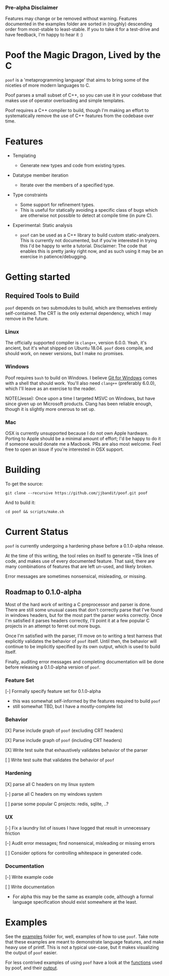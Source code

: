 ### Pre-alpha Disclaimer

Features may change or be removed without warning.  Features documented in the
examples folder are sorted in (roughly) descending order from most-stable to
least-stable.  If you to take it for a test-drive and have feedback, I'm happy
to hear it :)


# Poof the Magic Dragon, Lived by the C
`poof` is a 'metaprogramming language' that aims to bring some of the niceties
of more modern languages to C.

Poof parses a small subset of C++, so you can use it in your codebase that
makes use of operator overloading and simple templates.

Poof requires a C++ compiler to build, though I'm making an effort to
systematically remove the use of C++ features from the codebase over time.


# Features

- Templating
  - Generate new types and code from existing types.

- Datatype member iteration
  - Iterate over the members of a specified type.

- Type constraints
  - Some support for refinement types.
  - This is useful for statically avoiding a specific class of bugs which are
    otherwise not possible to detect at compile time (in pure C).

- Experimental: Static analysis
  - `poof` can be used as a C++ library to build custom static-analyzers.  This
    is currently not documented, but if you're interested in trying this I'd be
    happy to write a tutorial.  Disclaimer: The code that enables this is
    pretty janky right now, and as such using it may be an exercise in
    patience/debugging.


# Getting started

## Required Tools to Build

`poof` depends on two submodules to build, which are themselves entirely
self-contained.  The CRT is the only external dependency, which I may remove
in the future.

### Linux

The officially supported compiler is `clang++`, version 6.0.0.  Yeah, it's
ancient, but it's what shipped on Ubuntu 18.04.  `poof` does compile, and
should work, on newer versions, but I make no promises.

### Windows

Poof requires `bash` to build on Windows.  I believe [Git for
Windows](https://gitforwindows.org/) comes with a shell that should work.
You'll also need `clang++` (preferably 6.0.0), which I'll leave as an exercise
to the reader.

NOTE(Jesse): Once upon a time I targeted MSVC on Windows, but have since given
up on Microsoft products.  Clang has been reliable enough, though it is
slightly more onerous to set up.

### Mac

OSX is currently unsupported because I do not own Apple hardware.  Porting to
Apple should be a minimal amount of effort; I'd be happy to do it if someone
would donate me a Macbook.  PRs are also most welcome. Feel free to open an
issue if you're interested in OSX support.


# Building

To get the source:

`git clone --recursive https://github.com/jjbandit/poof.git poof`

And to build it:

`cd poof && scripts/make.sh`


# Current Status

`poof` is currently undergoing a hardening phase before a 0.1.0-alpha release.

At the time of this writing, the tool relies on itself to generate ~15k lines
of code, and makes use of every documented feature.  That said, there are many
combinations of features that are left un-used, and likely broken.

Error messages are sometimes nonsensical, misleading, or missing.

## Roadmap to 0.1.0-alpha

Most of the hard work of writing a C preprocessor and parser is done.  There
are still some unusual cases that don't correctly parse that I've found in
windows headers, but for the most part the parser works correctly.  Once I'm
satisfied it parses headers correctly, I'll point it at a few popular C
projects in an attempt to ferret out more bugs.

Once I'm satisfied with the parser, I'll move on to writing a test harness that
explicitly validates the behavior of `poof` itself.  Until then, the behavior
will continue to be implicitly specified by its own output, which is used to
build itself.

Finally, auditing error messages and completing documentation will be done
before releasing a 0.1.0-alpha version of `poof`.


### Feature Set
[-] Formally specify feature set for 0.1.0-alpha

- this was somewhat self-informed by the features required to build `poof`
- still somewhat TBD, but I have a mostly-complete list

### Behavior
[X] Parse include graph of `poof` (excluding CRT headers)

[X] Parse include graph of `poof` (including CRT headers)

[X] Write test suite that exhaustively validates behavior of the parser

[ ] Write test suite that validates the behavior of `poof`

### Hardening
[X] parse all C headers on my linux system

[-] parse all C headers on my windows system

[ ] parse some popular C projects: redis, sqlite, ..?

### UX
[-] Fix a laundry list of issues I have logged that result in unnecessary friction

[-] Audit error messages; find nonsensical, misleading or missing errors

[ ] Consider options for controlling whitespace in generated code.

### Documentation
[-] Write example code

[ ] Write documentation
- For alpha this may be the same as example code, although a formal language
  specification should exist somewhere at the least.


# Examples

See the [examples](https://github.com/jjbandit/poof/tree/master/examples)
folder for, well, examples of how to use `poof`.  Take note that these examples
are meant to demonstrate language features, and make heavy use of printf.  This
is not a typical use-case, but it makes visualizing the output of `poof` easier.

For less contrived examples of using `poof` have a look at the
[functions](https://github.com/jjbandit/poof/blob/master/poof/functions.h) used
by poof, and their
[output](https://github.com/jjbandit/poof/tree/master/poof/generated).

